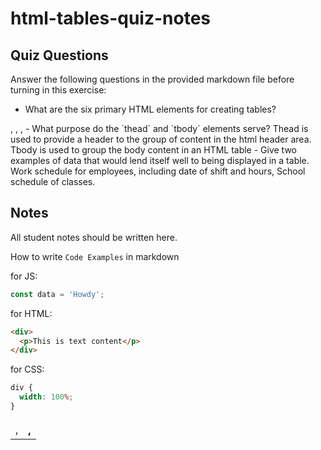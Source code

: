 # html-tables-quiz-notes

## Quiz Questions

Answer the following questions in the provided markdown file before turning in this exercise:

- What are the six primary HTML elements for creating tables?
<table>, <tbody>, <td>, <th>, <thead>, <tr>
- What purpose do the `thead` and `tbody` elements serve?
  Thead is used to provide a header to the group of content in the html header area. Tbody is used to group the body content in an HTML table
- Give two examples of data that would lend itself well to being displayed in a table.
  Work schedule for employees, including date of shift and hours, School schedule of classes.

## Notes

All student notes should be written here.

How to write `Code Examples` in markdown

for JS:

```javascript
const data = 'Howdy';
```

for HTML:

```html
<div>
  <p>This is text content</p>
</div>
```

for CSS:

```css
div {
  width: 100%;
}
```
